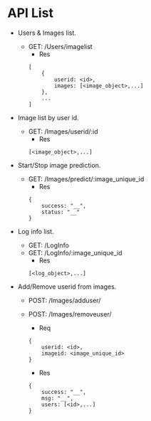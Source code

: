 # API List
- Users & Images list.
    - GET: /Users/imagelist
        - Res
        ```
        [
            {
                userid: <id>,
                images: [<image_object>,...]
            },
            ...
        ]
        ```

- Image list by user id.
    - GET: /Images/userid/:id
        - Res
        ```
        [<image_object>,...]
        ```

- Start/Stop image prediction.
    - GET: /Images/predict/:image_unique_id
        - Res
        ```
        {
            success: "__", 
            status: "__"
        }
        ```

- Log info list.
    - GET: /LogInfo
    - GET: /LogInfo/:image_unique_id
        - Res
        ```
        [<log_object>,...]
        ```

- Add/Remove userid from images.
    - POST: /Images/adduser/
    - POST: /Images/removeuser/
        - Req
        ```
        {
            userid: <id>,
            imageid: <image_unique_id>
        }
        ```

        - Res
        ```
        {
            success: "__",
            msg: "__",
            users: [<id>,...]
        }
        ```
